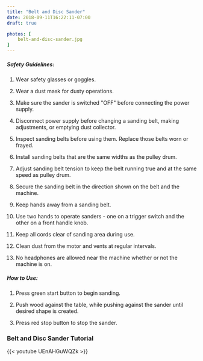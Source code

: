 ```yaml
---
title: "Belt and Disc Sander"
date: 2018-09-11T16:22:11-07:00
draft: true

photos: [
    belt-and-disc-sander.jpg
]
---
```


##### Safety Guidelines:
1. Wear safety glasses or goggles.

2. Wear a dust mask for dusty operations.

3. Make sure the sander is switched "OFF" before connecting the power supply.

4. Disconnect power supply before changing a sanding belt, making adjustments, or   emptying dust collector.

5. Inspect sanding belts before using them. Replace those belts worn or frayed.

6. Install sanding belts that are the same widths as the pulley drum.

7. Adjust sanding belt tension to keep the belt running true and at the same        speed as pulley drum.

8. Secure the sanding belt in the direction shown on the belt and the machine.

9. Keep hands away from a sanding belt.

10. Use two hands to operate sanders - one on a trigger switch and the other on a   front handle knob.

11. Keep all cords clear of sanding area during use.

12. Clean dust from the motor   and vents at regular intervals.

13. No headphones are allowed near the machine whether or not the machine is on.

##### How to Use:
1. Press green start button to begin sanding.

2. Push wood against the table, while pushing against the sander until desired      shape is created.

3. Press red stop button to stop the sander.

### Belt and Disc Sander Tutorial
{{< youtube UEnAHGuWQZk >}}